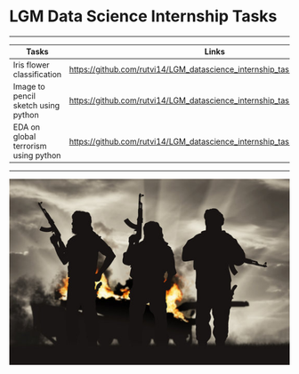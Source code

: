 # LGM Data Science Internship Tasks

---

| Tasks        | Links           | 
| ------------- |:-------------:|
| Iris flower classification      | https://github.com/rutvi14/LGM_datascience_internship_tasks/tree/main/Task1 |
| Image to pencil sketch using python     | https://github.com/rutvi14/LGM_datascience_internship_tasks/tree/main/Task2     |  
| EDA on global terrorism using python | https://github.com/rutvi14/LGM_datascience_internship_tasks/tree/main/Task3      | 

---
![Terrorism Analysis](https://github.com/rutvi14/LGM_datascience_internship_tasks/blob/main/task3/terrorism.jpg)

